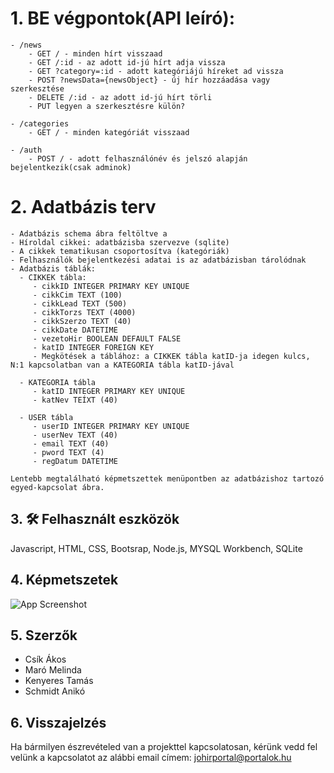 # 1. BE végpontok(API leíró):

    - /news
	    - GET / - minden hírt visszaad
	    - GET /:id - az adott id-jú hírt adja vissza
	    - GET ?category=:id - adott kategóriájú híreket ad vissza
	    - POST ?newsData={newsObject} - új hír hozzáadása vagy szerkesztése
	    - DELETE /:id - az adott id-jú hírt törli
	    - PUT legyen a szerkesztésre külön?
	
    - /categories
	    - GET / - minden kategóriát visszaad
	
    - /auth
	    - POST / - adott felhasználónév és jelszó alapján bejelentkezik(csak adminok)


# 2. Adatbázis terv
    - Adatbázis schema ábra feltöltve a 
    - Híroldal cikkei: adatbázisba szervezve (sqlite)
    - A cikkek tematikusan csoportosítva (kategóriák)
    - Felhasználók bejelentkezési adatai is az adatbázisban tárolódnak
    - Adatbázis táblák:
      - CIKKEK tábla:
         - cikkID INTEGER PRIMARY KEY UNIQUE
         - cikkCim TEXT (100)
         - cikkLead TEXT (500)
         - cikkTorzs TEXT (4000)
         - cikkSzerzo TEXT (40)
         - cikkDate DATETIME
         - vezetoHir BOOLEAN DEFAULT FALSE
         - katID INTEGER FOREIGN KEY
         - Megkötések a táblához: a CIKKEK tábla katID-ja idegen kulcs, N:1 kapcsolatban van a KATEGORIA tábla katID-jával 

      - KATEGORIA tábla
         - katID INTEGER PRIMARY KEY UNIQUE
         - katNev TEÍXT (40)

      - USER tábla
         - userID INTEGER PRIMARY KEY UNIQUE
         - userNev TEXT (40)
         - email TEXT (40)
         - pword TEXT (4)
         - regDatum DATETIME
         
    Lentebb megtalálható képmetszettek menüpontben az adatbázishoz tartozó egyed-kapcsolat ábra.
## 3. 🛠 Felhasznált eszközök
Javascript, HTML, CSS, Bootsrap, Node.js, MYSQL Workbench, SQLite

## 4. Képmetszetek

![App Screenshot](https://i.imgur.com/eIJG3nA.png)


## 5. Szerzők

- Csík Ákos
- Maró Melinda
- Kenyeres Tamás
- Schmidt Anikó
## 6. Visszajelzés

Ha bármilyen észrevételed van a projekttel kapcsolatosan, kérünk vedd fel velünk a kapcsolatot az alábbi email címem:
johirportal@portalok.hu

